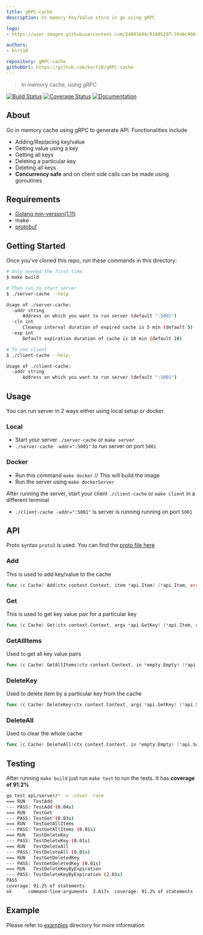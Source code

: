 ```yaml
---
title: gRPC-cache
description: In memory Key/Value store in go using gRPC

logo:
- https://user-images.githubusercontent.com/24803604/81805297-3948c900-9538-11ea-82d0-38a4aee7eb10.png

authors:
- knrt10

repository: gRPC-cache
githubUrl: https://github.com/knrt10/gRPC-cache
---
```


> In memory cache, using gRPC

[![Build Status](https://travis-ci.org/knrt10/gRPC-cache.svg?branch=master)](https://travis-ci.org/knrt10/gRPC-cache)
[![Coverage Status](https://coveralls.io/repos/github/knrt10/gRPC-cache/badge.svg)](https://coveralls.io/github/knrt10/gRPC-cache)
[![Documentation](https://img.shields.io/badge/godoc-reference-blue.svg)](https://godoc.org/github.com/knrt10/gRPC-cache/api/server)


## About

Go in memory cache using gRPC to generate API. Functionalities include

- Adding/Replacing key/value
- Getting value using a key
- Getting all keys
- Deleting a particular key
- Deleting all keys
- **Concurrency safe** and on client side calls can be made using goroutines

## Requirements

- [Golang min-version(1.11)](https://golang.org/)
- make
- [protobuf](https://github.com/golang/protobuf)


## Getting Started

Once you've cloned this repo, run these commands in this directory:

```bash
# Only needed the first time:
$ make build

# Then run to start server
$ ./server-cache --help

Usage of ./server-cache:
  -addr string
      Address on which you want to run server (default ":5001")
  -cln int
      Cleanup interval duration of expired cache is 5 min (default 5)
  -exp int
      Default expiration duration of cache is 10 min (default 10)

# To use client
$ ./client-cache --help

Usage of ./client-cache:
  -addr string
      Address on which you want to run server (default ":5001")
```

## Usage

You can run server in 2 ways either using local setup or docker.

### Local

- Start your server `./server-cache` or `make server`
- `./server-cache -addr=":5001"` to run server on port `5001`

### Docker

- Run this command `make docker` // This will build the image
- Run the server using `make dockerServer`

After running the server, start your client `./client-cache` or `make client` in a different terminal

- `./client-cache -addr=":5001"` is server is running running on port `5001`

## API

Proto syntax `proto3` is used. You can find the [proto file here](https://github.com/knrt10/gRPC-cache/tree/master/proto/cache-service.proto)

### Add

This is used to add key/value to the cache

```go
func (c Cache) Add(ctx context.Context, item *api.Item) (*api.Item, error)
```

### Get

This is used to get key value pair for a particular key

```go
func (c Cache) Get(ctx context.Context, args *api.GetKey) (*api.Item, error)
```

### GetAllItems

Used to get all key value pairs

```go
func (c Cache) GetAllItems(ctx context.Context, in *empty.Empty) (*api.AllItems, error)
```

### DeleteKey

Used to delete item by a particular key from the cache

```go
func (c Cache) DeleteKey(ctx context.Context, args *api.GetKey) (*api.Success, error)
```

### DeleteAll

Used to clear the whole cache

```go
func (c Cache) DeleteAll(ctx context.Context, in *empty.Empty) (*api.Success, error)
```

## Testing

After running `make build` just run `make test` to run the tests. It has **coverage of 91.2%**

```bash
go test api/server/* -v -cover -race
=== RUN   TestAdd
--- PASS: TestAdd (0.04s)
=== RUN   TestGet
--- PASS: TestGet (0.03s)
=== RUN   TestGetAllItems
--- PASS: TestGetAllItems (0.01s)
=== RUN   TestDeleteKey
--- PASS: TestDeleteKey (0.01s)
=== RUN   TestDeleteAll
--- PASS: TestDeleteAll (0.01s)
=== RUN   TestGetDeletedKey
--- PASS: TestGetDeletedKey (0.01s)
=== RUN   TestDeleteKeyByExpiration
--- PASS: TestDeleteKeyByExpiration (2.01s)
PASS
coverage: 91.2% of statements
ok  	command-line-arguments	3.617s	coverage: 91.2% of statements
```

## Example

Please refer to [examples](https://github.com/knrt10/gRPC-cache/tree/master/examples) directory for more information
